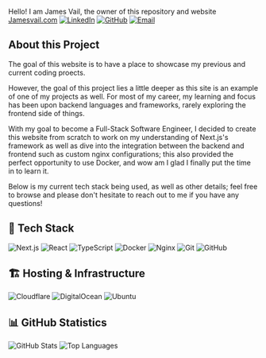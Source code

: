 Hello! I am James Vail, the owner of this repository and website [Jamesvail.com](https://jamesvail.com)
[![LinkedIn](https://img.shields.io/badge/LinkedIn-0077B5?style=for-the-badge&logo=linkedin&logoColor=white)](https://www.linkedin.com/in/jamesvail)
[![GitHub](https://img.shields.io/badge/GitHub-181717?style=for-the-badge&logo=github&logoColor=white)](https://github.com/jamesvail)
[![Email](https://img.shields.io/badge/Email-D14836?style=for-the-badge&logo=gmail&logoColor=white)](mailto:james@jamesvail.com)

## About this Project
The goal of this website is to have a place to showcase my previous and current coding proects.

However, the goal of this project lies a little deeper as this site is an example of one of my
projects as well. For most of my career, my learning and focus has been upon backend languages
and frameworks, rarely exploring the frontend side of things.

With my goal to become a Full-Stack Software Engineer, I decided to create this website from scratch
to work on my understanding of Next.js's framework as well as dive into the integration between the
backend and frontend such as custom nginx configurations; this also provided the perfect opportunity
to use Docker, and wow am I glad I finally put the time in to learn it.

Below is my current tech stack being used, as well as other details; feel free to browse and please don't hesitate to reach out to me if you have any questions!

## 🚀 Tech Stack
![Next.js](https://img.shields.io/badge/Next.js-000000?style=for-the-badge&logo=nextdotjs&logoColor=white)
![React](https://img.shields.io/badge/React-20232a?style=for-the-badge&logo=react&logoColor=61DAFB)
![TypeScript](https://img.shields.io/badge/TypeScript-3178C6?style=for-the-badge&logo=typescript&logoColor=white)
![Docker](https://img.shields.io/badge/Docker-2496ED?style=for-the-badge&logo=docker&logoColor=white)
![Nginx](https://img.shields.io/badge/Nginx-269539?style=for-the-badge&logo=nginx&logoColor=white)
![Git](https://img.shields.io/badge/Git-F05032?style=for-the-badge&logo=git&logoColor=white)
![GitHub](https://img.shields.io/badge/GitHub-181717?style=for-the-badge&logo=github&logoColor=white)

## 🏗️ Hosting & Infrastructure
![Cloudflare](https://img.shields.io/badge/Cloudflare-F38020?style=for-the-badge&logo=cloudflare&logoColor=white)
![DigitalOcean](https://img.shields.io/badge/DigitalOcean-0080FF?style=for-the-badge&logo=digitalocean&logoColor=white)
![Ubuntu](https://img.shields.io/badge/Ubuntu-E95420?style=for-the-badge&logo=ubuntu&logoColor=white)

## 📊 GitHub Statistics
![GitHub Stats](https://github-readme-stats.vercel.app/api?username=jamesvail&show_icons=true&theme=dark)
![Top Languages](https://github-readme-stats.vercel.app/api/top-langs/?username=jamesvail&layout=compact&theme=dark)